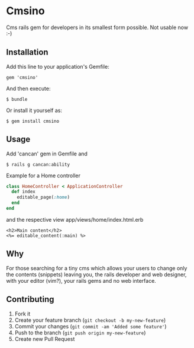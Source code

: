# Cmsino

Cms rails gem for developers in its smallest form possible. Not usable now :-)

## Installation

Add this line to your application's Gemfile:

    gem 'cmsino'

And then execute:

    $ bundle

Or install it yourself as:

    $ gem install cmsino

## Usage

Add 'cancan' gem in Gemfile and 

    $ rails g cancan:ability

Example for a Home controller

```ruby
class HomeController < ApplicationController
  def index
    editable_page(:home)
  end
end
```

and the respective view app/views/home/index.html.erb

```rails
<h2>Main content</h2>
<%= editable_content(:main) %>
```

## Why

For those searching for a tiny cms which allows your users to change 
only the contents (snippets) leaving you, the rails developer and web designer, 
with your editor (vim?), your rails gems and no web interface.

## Contributing

1. Fork it
2. Create your feature branch (`git checkout -b my-new-feature`)
3. Commit your changes (`git commit -am 'Added some feature'`)
4. Push to the branch (`git push origin my-new-feature`)
5. Create new Pull Request
